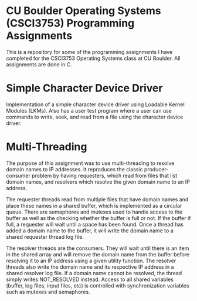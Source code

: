 # CU Boulder Operating Systems (CSCI3753) Programming Assignments 
This is a repository for some of the programming assignments I have completed for the CSCI3753 Operating Systems class at CU Boulder. All assignments are done in C.
# Simple Character Device Driver
Implementation of a simple character device driver using Loadable Kernel Modules (LKMs). Also has a user test program where a user can use commands to write, seek, and read from a file using the character device driver. 

# Multi-Threading 
The purpose of this assignment was to use multi-threading to resolve domain names to IP addresses. It reproduces the classic producer-consumer problem by having requesters, which read from files that list domain names, and resolvers which resolve the given domain name to an IP address. 

The requester threads read from multiple files that have domain names and place these names in a shared buffer, which is implemented as a circular queue. There are semaphores and mutexes used to handle access to the buffer as well as the checking whether the buffer is full or not. If the buffer if full, a requester will wait until a space has been found. Once a thread has added a domain name to the buffer, it will write the domain name to a shared requester thread log file.

The resolver threads are the consumers. They will wait until there is an item in the shared array and will remove the domain name from the buffer before resolving it to an IP address using a given utility function. The resolver threads also write the domain name and its respective IP address in a shared resolver log file. If a domain name cannot be resolved, the thread simply writes NOT_RESOLVED instead. Access to all shared variables (buffer, log files, input files, etc) is controlled with synchronization variables such as mutexes and semaphores. 

